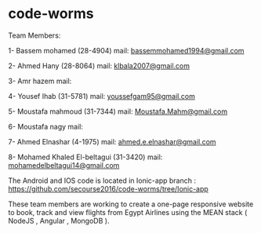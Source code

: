 # code-worms

Team Members:

1- Bassem mohamed (28-4904)
  mail: bassemmohamed1994@gmail.com
  
2- Ahmed Hany (28-8064)
  mail: klbala2007@gmail.com
  
3- Amr hazem
  mail:
  
4- Yousef Ihab (31-5781)
  mail: youssefgam95@gmail.com
  
5- Moustafa mahmoud (31-7344)  mail: Moustafa.Mahm@gmail.com

  
6- Moustafa nagy
  mail:
  
7- Ahmed Elnashar (4-1975)
  mail: ahmed.e.elnashar@gmail.com
  
8- Mohamed Khaled El-beltagui (31-3420)
  mail: mohamedelbeltagui14@gmail.com
  
The Android and IOS code is located in Ionic-app branch :
https://github.com/secourse2016/code-worms/tree/Ionic-app

These team members are working to create a one-page responsive website to book, track and view flights from Egypt Airlines using the MEAN stack ( NodeJS , Angular , MongoDB ).


